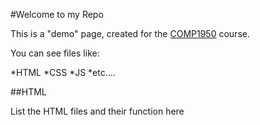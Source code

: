 #Welcome to my Repo

This is a "demo" page, created for the [COMP1950](http://thenet.ca) course.

You can see files like: 

*HTML
*CSS
*JS
*etc....

##HTML

List the HTML files and their function here
